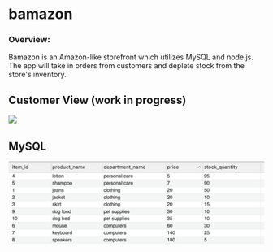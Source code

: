 # bamazon

### Overview:
Bamazon is an Amazon-like storefront which utilizes MySQL and node.js. The app will take in orders from customers and deplete stock from the store's inventory.

## Customer View (work in progress)
![](partOne.gif)


## MySQL
![](mysql.png)
